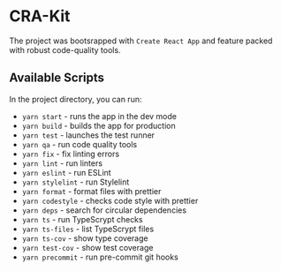 # CRA-Kit

The project was bootsrapped with `Create React App` and feature packed with
robust code-quality tools.

## Available Scripts

In the project directory, you can run:

- `yarn start` - runs the app in the dev mode
- `yarn build` - builds the app for production
- `yarn test` - launches the test runner
- `yarn qa` - run code quality tools
- `yarn fix` - fix linting errors
- `yarn lint` - run linters
- `yarn eslint` - run ESLint
- `yarn stylelint` - run Stylelint
- `yarn format` - format files with prettier
- `yarn codestyle` - checks code style with prettier
- `yarn deps` - search for circular dependencies
- `yarn ts` - run TypeScrypt checks
- `yarn ts-files` - list TypeScrypt files
- `yarn ts-cov` - show type coverage
- `yarn test-cov` - show test coverage
- `yarn precommit` - run pre-commit git hooks
